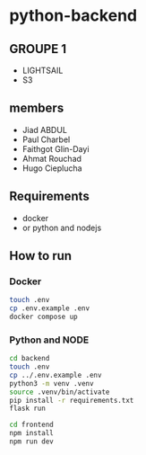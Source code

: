 # python-backend

## GROUPE 1

- LIGHTSAIL
- S3

## members

- Jiad ABDUL
- Paul Charbel
- Faithgot Glin-Dayi
- Ahmat Rouchad
- Hugo Cieplucha

## Requirements

- docker
- or python and nodejs

## How to run

### Docker

```sh
touch .env
cp .env.example .env
docker compose up
```

### Python and NODE

```sh
cd backend
touch .env
cp ../.env.example .env
python3 -m venv .venv
source .venv/bin/activate
pip install -r requirements.txt
flask run 
```

```sh
cd frontend
npm install
npm run dev
```
